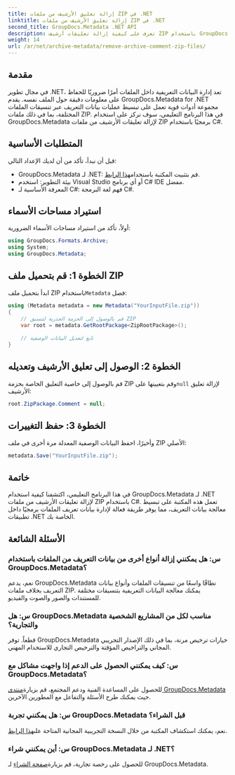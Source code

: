 ```yaml
---
title: إزالة تعليق الأرشيف من ملفات ZIP في .NET
linktitle: إزالة تعليق الأرشيف من ملفات ZIP في .NET
second_title: GroupDocs.Metadata .NET API
description: تعرف على كيفية إزالة تعليقات أرشيف ZIP باستخدام GroupDocs.Metadata لـ .NET. تعزيز مهارات إدارة البيانات الوصفية الخاصة بك.
weight: 14
url: /ar/net/archive-metadata/remove-archive-comment-zip-files/
---
```

## مقدمة
في مجال تطوير .NET، تعد إدارة البيانات التعريفية داخل الملفات أمرًا ضروريًا للحفاظ على معلومات دقيقة حول الملف نفسه. يقدم GroupDocs.Metadata for .NET مجموعة أدوات قوية تعمل على تبسيط عمليات بيانات التعريف عبر تنسيقات الملفات المختلفة، بما في ذلك ملفات ZIP. في هذا البرنامج التعليمي، سوف نركز على استخدام GroupDocs.Metadata لإزالة تعليقات الأرشيف من ملفات ZIP برمجيًا باستخدام C#. 
## المتطلبات الأساسية
قبل أن نبدأ، تأكد من أن لديك الإعداد التالي:
-  GroupDocs.Metadata لـ .NET: قم بتثبيت المكتبة باستخدام[هذا الرابط](https://releases.groupdocs.com/metadata/net/).
- بيئة التطوير: استخدم Visual Studio أو أي برنامج C# IDE مفضل.
- المعرفة الأساسية لـ C#: فهم لغة البرمجة C#.

## استيراد مساحات الأسماء
أولاً، تأكد من استيراد مساحات الأسماء الضرورية:
```csharp
using GroupDocs.Formats.Archive;
using System;
using GroupDocs.Metadata;
```

## الخطوة 1: قم بتحميل ملف ZIP
 ابدأ بتحميل ملف ZIP باستخدام`Metadata` فصل:
```csharp
using (Metadata metadata = new Metadata("YourInputFile.zip"))
{
    // قم بالوصول إلى الحزمة الجذرية لتنسيق ZIP
    var root = metadata.GetRootPackage<ZipRootPackage>();
    
    // تابع لتعديل البيانات الوصفية
}
```
## الخطوة 2: الوصول إلى تعليق الأرشيف وتعديله
قم بالوصول إلى خاصية التعليق الخاصة بحزمة ZIP وقم بتعيينها على`null` لإزالة تعليق الأرشيف:
```csharp
root.ZipPackage.Comment = null;
```
## الخطوة 3: حفظ التغييرات
وأخيرًا، احفظ البيانات الوصفية المعدلة مرة أخرى في ملف ZIP الأصلي:
```csharp
metadata.Save("YourInputFile.zip");
```

## خاتمة
في هذا البرنامج التعليمي، اكتشفنا كيفية استخدام GroupDocs.Metadata لـ .NET لإزالة تعليقات الأرشيف من ملفات ZIP باستخدام C#. تعمل هذه المكتبة على تبسيط معالجة بيانات التعريف، مما يوفر طريقة فعالة لإدارة بيانات تعريف الملفات برمجيًا داخل تطبيقات .NET الخاصة بك.

## الأسئلة الشائعة
### س: هل يمكنني إزالة أنواع أخرى من بيانات التعريف من الملفات باستخدام GroupDocs.Metadata؟
نعم، يدعم GroupDocs.Metadata نطاقًا واسعًا من تنسيقات الملفات وأنواع بيانات التعريف بخلاف ملفات ZIP. يمكنك معالجة البيانات التعريفية بتنسيقات مختلفة للمستندات والصور والصوت والفيديو.
### س: هل GroupDocs.Metadata مناسب لكل من المشاريع الشخصية والتجارية؟
قطعاً. توفر GroupDocs.Metadata خيارات ترخيص مرنة، بما في ذلك الإصدار التجريبي المجاني والتراخيص المؤقتة والترخيص التجاري للاستخدام المهني.
### س: كيف يمكنني الحصول على الدعم إذا واجهت مشاكل مع GroupDocs.Metadata؟
 للحصول على المساعدة الفنية ودعم المجتمع، قم بزيارة[منتدى GroupDocs.Metadata](https://forum.groupdocs.com/c/metadata/14) حيث يمكنك طرح الأسئلة والتفاعل مع المطورين الآخرين.
### س: هل يمكنني تجربة GroupDocs.Metadata قبل الشراء؟
 نعم، يمكنك استكشاف المكتبة من خلال النسخة التجريبية المجانية المتاحة على[هذا الرابط](https://releases.groupdocs.com/).
### س: أين يمكنني شراء GroupDocs.Metadata لـ .NET؟
 للحصول على رخصة تجارية، قم بزيارة[صفحة الشراء](https://purchase.groupdocs.com/buy) لـ GroupDocs.Metadata.